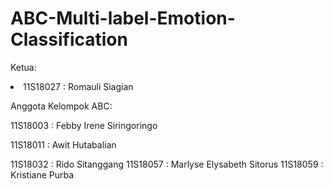 # ABC-Multi-label-Emotion-Classification
Ketua: 
<li>11S18027 : Romauli Siagian</li>

Anggota Kelompok ABC:
<p> 11S18003 : Febby Irene Siringoringo </p>
<p> 11S18011 : Awit Hutabalian</p>
11S18032 : Rido Sitanggang
11S18057 : Marlyse Elysabeth Sitorus
11S18059 : Kristiane Purba

